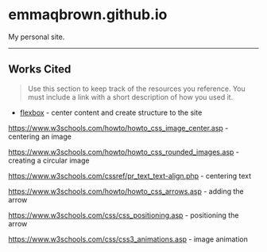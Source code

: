 # emmaqbrown.github.io

My personal site.

---

## Works Cited

> Use this section to  keep track of the resources you reference. You must include a link with a short description of how you used it. 

- [flexbox](https://css-tricks.com/snippets/css/a-guide-to-flexbox/) - center content and create structure to the site

https://www.w3schools.com/howto/howto_css_image_center.asp - centering an image

https://www.w3schools.com/howto/howto_css_rounded_images.asp - creating a circular image

https://www.w3schools.com/cssref/pr_text_text-align.php - centering text

https://www.w3schools.com/howto/howto_css_arrows.asp - adding the arrow

https://www.w3schools.com/css/css_positioning.asp - positioning the arrow

https://www.w3schools.com/css/css3_animations.asp - image animation

